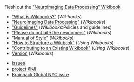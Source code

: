 Flesh out the ["Neuroimaging Data Processing" Wikibook](https://en.wikibooks.org/wiki/Neuroimaging_Data_Processing)

<div style="list-style-image: url('https://upload.wikimedia.org/wikipedia/commons/thumb/f/fa/Wikibooks-logo.svg/12px-Wikibooks-logo.svg.png');" markdown="1">

* ["What is Wikibooks?"](https://en.wikibooks.org/wiki/Wikibooks:What_is_Wikibooks) (*Wikibooks*)
* ["Neuroimaging Data Processing"](https://en.wikibooks.org/wiki/Neuroimaging_Data_Processing) (*Wikibooks*)
* ["Guidelines"](https://en.wikibooks.org/wiki/Wikibooks:Policies_and_guidelines#Guidelines) (*Wikibooks*:Policies and guidelines)
* ["Please do not bite the newcomers"](https://en.wikibooks.org/wiki/Wikibooks:Please_do_not_bite_the_newcomers) (*Wikibooks*)
* ["Manual of Style"](https://en.wikibooks.org/wiki/Wikibooks:Manual_of_Style) (*Wikibooks*)
* ["How to Structure a Wikibook"](https://en.wikibooks.org/wiki/Using_Wikibooks/How_To_Structure_A_Wikibook) (*Using Wikibooks*)
* ["Contributing to an Existing Wikibook"](https://en.wikibooks.org/wiki/Using_Wikibooks/Contributing_To_An_Existing_Wikibook) (*Using Wikibooks*)
* [Version](https://en.wikibooks.org/w/index.php?title=Special:Version) (*Wikibooks*)

</div>
<div style="list-style-image: url('https://upload.wikimedia.org/wikipedia/commons/thumb/9/95/Font_Awesome_5_brands_github.svg/12px-Font_Awesome_5_brands_github.svg.png');" markdown="1">

* [issues](https://github.com/shnizzedy/Flesh-out-Neuroimaging-Data-Processing-Wikibook/issues)
* [project 看板](https://github.com/shnizzedy/Flesh-out-Neuroimaging-Data-Processing-Wikibook/projects/1)
* [Brainhack Global NYC issue](https://github.com/brainhacknyc/2021/issues/6)

</div>

